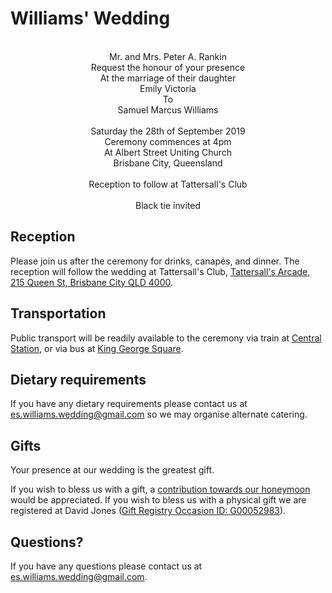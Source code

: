 # Williams' Wedding

<div style="text-align: center">
<br>
Mr. and Mrs. Peter A. Rankin<br>
Request the honour of your presence<br>
At the marriage of their daughter<br>
Emily Victoria<br>
To<br>
Samuel Marcus Williams<br>
<br>
Saturday the 28th of September 2019<br>
Ceremony commences at 4pm<br>
At Albert Street Uniting Church<br>
Brisbane City, Queensland<br>
<br>
Reception to follow at Tattersall's Club<br>
<br>
Black tie invited<br>

</div>

## Reception

Please join us after the ceremony for drinks, canapés, and dinner. The reception will follow the wedding at Tattersall's Club, [Tattersall's Arcade, 215 Queen St, Brisbane City QLD 4000](https://goo.gl/maps/CVshB77NHZzUdDf59).

## Transportation

Public transport will be readily available to the ceremony via train at [Central Station](https://goo.gl/maps/BmosY1AdEBCGhn7c9), or via bus at [King George Square](https://goo.gl/maps/vSLj3dWXAESDQuoWA).

## Dietary requirements

If you have any dietary requirements please contact us at [es.williams.wedding@gmail.com](es.williams.wedding@gmail.com) so we may organise alternate catering.

## Gifts

Your presence at our wedding is the greatest gift.

If you wish to bless us with a gift, a [contribution towards our honeymoon](http://lmgtfy.com/?q=Whats+the+website+for+our+honeymoon+thingie+TODO) would be appreciated. If you wish to bless us with a physical gift we are registered at David Jones ([Gift Registry Occasion ID: G00052983](https://www.davidjones.com/default.aspx?Z=giftregistry&action=view&id=5067C9C9-6D3C-4EE9-90BE-33408A85DA52&order=0)).


## Questions?

If you have any questions please contact us at [es.williams.wedding@gmail.com](es.williams.wedding@gmail.com).

